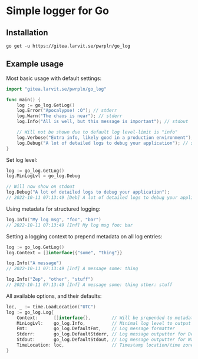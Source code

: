 # Simple logger for Go

## Installation

`go get -u https://gitea.larvit.se/pwrpln/go_log`

## Example usage

Most basic usage with default settings:

```go
import "gitea.larvit.se/pwrpln/go_log"

func main() {
	log := go_log.GetLog()
	log.Error("Apocalypse! :O"); // stderr
	log.Warn("The chaos is near"); // stderr
	log.Info("All is well, but this message is important"); // stdout

	// Will not be shown due to default log level-limit is "info"
	log.Verbose("Extra info, likely good in a production environment"); // stdout
	log.Debug("A lot of detailed logs to debug your application"); // stdout
}
```

Set log level:

```go
log := go_log.GetLog()
log.MinLogLvl = go_log.Debug

// Will now show on stdout
log.Debug("A lot of detailed logs to debug your application");
// 2022-10-11 07:13:49 [Deb] A lot of detailed logs to debug your application
```

Using metadata for structured logging:

```go
log.Info("My log msg", "foo", "bar")
// 2022-10-11 07:13:49 [Inf] My log msg foo: bar
```

Setting a logging context to prepend metadata on all log entries:

```go
log := go_log.GetLog()
log.Context = []interface{{"some", "thing"}}

log.Info("A message")
// 2022-10-11 07:13:49 [Inf] A message some: thing

log.Info("Zep", "other", "stuff")
// 2022-10-11 07:13:49 [Inf] A message some: thing other: stuff
```

All available options, and their defaults:

```go
loc, _ := time.LoadLocation("UTC")
log := go_log.Log{
	Context:      []interface{},        // Will be prepended to metadata on all log entries
	MinLogLvl:    go_log.Info,          // Minimal log level to output
	Fmt:          go_log.DefaultFmt,    // Log message formatter
	Stderr:       go_log.DefaultStderr, // Log message outputter for Debug, Verbose and Info
	Stdout:       go_log.DefaultStdout, // Log message outputter for Warning and Error
	TimeLocation: loc,                  // Timestamp location/time zone setting
}
```